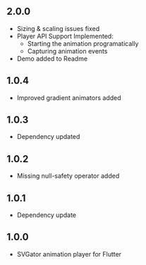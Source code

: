 ## 2.0.0
* Sizing & scaling issues fixed
* Player API Support Implemented:
    * Starting the animation programatically
    * Capturing animation events 
* Demo added to Readme

## 1.0.4

* Improved gradient animators added

## 1.0.3

* Dependency updated

## 1.0.2

* Missing null-safety operator added

## 1.0.1

* Dependency update 

## 1.0.0

* SVGator animation player for Flutter 
